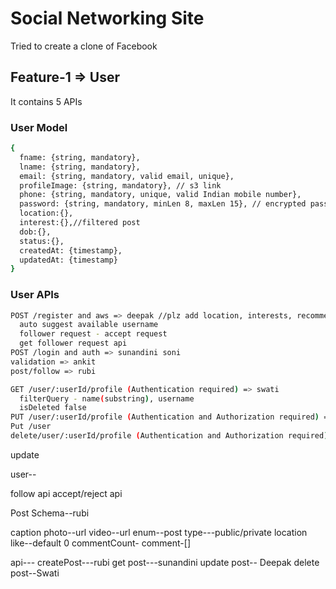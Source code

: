 # Social Networking Site

Tried to create a clone of Facebook

## Feature-1 => User

It contains 5 APIs

### User Model

```bash
{
  fname: {string, mandatory},
  lname: {string, mandatory},
  email: {string, mandatory, valid email, unique},
  profileImage: {string, mandatory}, // s3 link
  phone: {string, mandatory, unique, valid Indian mobile number},
  password: {string, mandatory, minLen 8, maxLen 15}, // encrypted password
  location:{},
  interest:{},//filtered post
  dob:{},
  status:{},
  createdAt: {timestamp},
  updatedAt: {timestamp}
}
```

### User APIs

```bash
POST /register and aws => deepak //plz add location, interests, recommendedcount, school, college, workplace, status
  auto suggest available username
  follower request - accept request
  get follower request api 
POST /login and auth => sunandini soni
validation => ankit
post/follow => rubi

GET /user/:userId/profile (Authentication required) => swati
  filterQuery - name(substring), username
  isDeleted false
PUT /user/:userId/profile (Authentication and Authorization required) => sweta di
Put /user
delete/user/:userId/profile (Authentication and Authorization required) => Ankit
```
update
<!-- hit=following count++,follower count++ -->
user--

follow api
accept/reject api


Post Schema--rubi

caption
photo--url
video--url
enum--post type---public/private
location
like--default 0
commentCount-
comment-[]


api---
createPost---rubi
get post---sunandini
update post-- Deepak
delete post--Swati

